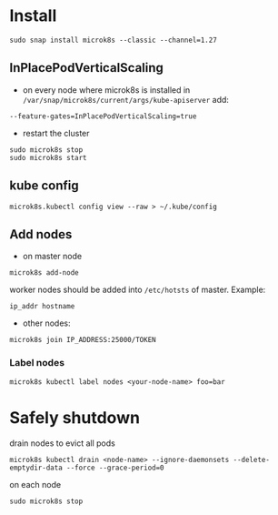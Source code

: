 # Install

```shell
sudo snap install microk8s --classic --channel=1.27
```

## InPlacePodVerticalScaling

- on every node where microk8s is installed in `/var/snap/microk8s/current/args/kube-apiserver` add:

```
--feature-gates=InPlacePodVerticalScaling=true
```

- restart the cluster

```shell
sudo microk8s stop
sudo microk8s start
```

## kube config

```shell
microk8s.kubectl config view --raw > ~/.kube/config
```

## Add nodes

- on master node
```shell
microk8s add-node
```

worker nodes should be added into `/etc/hotsts` of master. Example:
```
ip_addr hostname
```

- other nodes:
```shell
microk8s join IP_ADDRESS:25000/TOKEN
```

### Label nodes
```shell
microk8s kubectl label nodes <your-node-name> foo=bar
```

# Safely shutdown

drain nodes to evict all pods
```shell
microk8s kubectl drain <node-name> --ignore-daemonsets --delete-emptydir-data --force --grace-period=0
```

on each node
```shell
sudo microk8s stop
```
